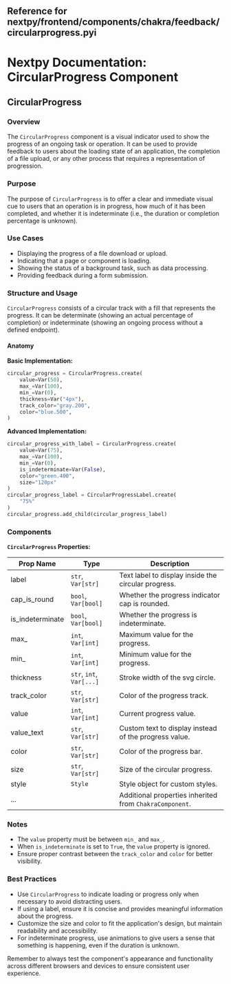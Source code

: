 ##  Reference for nextpy/frontend/components/chakra/feedback/circularprogress.pyi

# Nextpy Documentation: CircularProgress Component

## CircularProgress

### Overview

The `CircularProgress` component is a visual indicator used to show the progress of an ongoing task or operation. It can be used to provide feedback to users about the loading state of an application, the completion of a file upload, or any other process that requires a representation of progression.

### Purpose

The purpose of `CircularProgress` is to offer a clear and immediate visual cue to users that an operation is in progress, how much of it has been completed, and whether it is indeterminate (i.e., the duration or completion percentage is unknown).

### Use Cases

- Displaying the progress of a file download or upload.
- Indicating that a page or component is loading.
- Showing the status of a background task, such as data processing.
- Providing feedback during a form submission.

### Structure and Usage

`CircularProgress` consists of a circular track with a fill that represents the progress. It can be determinate (showing an actual percentage of completion) or indeterminate (showing an ongoing process without a defined endpoint).

#### Anatomy

**Basic Implementation:**

```python
circular_progress = CircularProgress.create(
    value=Var(50),
    max_=Var(100),
    min_=Var(0),
    thickness=Var("4px"),
    track_color="gray.200",
    color="blue.500",
)
```

**Advanced Implementation:**

```python
circular_progress_with_label = CircularProgress.create(
    value=Var(75),
    max_=Var(100),
    min_=Var(0),
    is_indeterminate=Var(False),
    color="green.400",
    size="120px"
)
circular_progress_label = CircularProgressLabel.create(
    "75%"
)
circular_progress.add_child(circular_progress_label)
```

### Components

**`CircularProgress` Properties:**

| Prop Name         | Type                            | Description                                                |
|-------------------|---------------------------------|------------------------------------------------------------|
| label             | `str`, `Var[str]`               | Text label to display inside the circular progress.        |
| cap_is_round      | `bool`, `Var[bool]`             | Whether the progress indicator cap is rounded.             |
| is_indeterminate  | `bool`, `Var[bool]`             | Whether the progress is indeterminate.                     |
| max_              | `int`, `Var[int]`               | Maximum value for the progress.                            |
| min_              | `int`, `Var[int]`               | Minimum value for the progress.                            |
| thickness         | `str`, `int`, `Var[...]`        | Stroke width of the svg circle.                            |
| track_color       | `str`, `Var[str]`               | Color of the progress track.                               |
| value             | `int`, `Var[int]`               | Current progress value.                                    |
| value_text        | `str`, `Var[str]`               | Custom text to display instead of the progress value.      |
| color             | `str`, `Var[str]`               | Color of the progress bar.                                 |
| size              | `str`, `Var[str]`               | Size of the circular progress.                             |
| style             | `Style`                         | Style object for custom styles.                            |
| ...               |                                 | Additional properties inherited from `ChakraComponent`.    |

### Notes

- The `value` property must be between `min_` and `max_`.
- When `is_indeterminate` is set to `True`, the `value` property is ignored.
- Ensure proper contrast between the `track_color` and `color` for better visibility.

### Best Practices

- Use `CircularProgress` to indicate loading or progress only when necessary to avoid distracting users.
- If using a label, ensure it is concise and provides meaningful information about the progress.
- Customize the size and color to fit the application's design, but maintain readability and accessibility.
- For indeterminate progress, use animations to give users a sense that something is happening, even if the duration is unknown.

Remember to always test the component's appearance and functionality across different browsers and devices to ensure consistent user experience.
